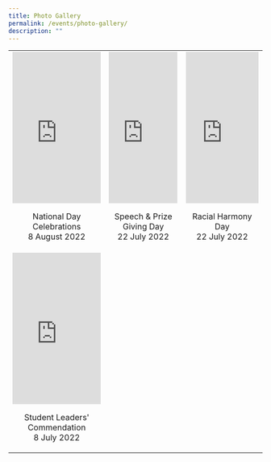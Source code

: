 ```yaml
---
title: Photo Gallery
permalink: /events/photo-gallery/
description: ""
---
```

<table>
	<tr>
		<td>
			<iframe src="https://docs.google.com/presentation/d/e/2PACX-1vRnHG5jtjD1mf3fTGy7xoErkPniZitksA-ShglFer0oIe_pile-4MeWZ4ezR3z2q-UZPf4-0ZUBpTtn/embed?start=false&loop=false&delayms=3000" frameborder="0" width="100%" height="300px" allowfullscreen="true"></iframe> <p align="center">National Day Celebrations <br> 8 August 2022</p>
		</td>
		<td>
			<iframe src="https://docs.google.com/presentation/d/e/2PACX-1vQZAETFDOoFqoD3IaDckKjAM6LNuKkmQx7rTC1VP1wKpmvp0ogjUHTyzHoXB0-5_g4RrfpgFOubc59c/embed?start=false&loop=false&delayms=3000" frameborder="0" width="100%" height="300" allowfullscreen="true" ></iframe> <p align="center">Speech & Prize Giving Day <br> 22 July 2022</p>
		</td>
		<td>
			<iframe src="https://docs.google.com/presentation/d/e/2PACX-1vRlNj8eV9sa5ZH2SOv3zk5YcPJx9sNHrF5bFNebFq_0etFWd7eBFTQ3Nde2vVLAP6j-fcWwZMjEKRbn/embed?start=false&loop=false&delayms=3000" frameborder="0" width="100%" height="300" allowfullscreen="true"></iframe> <p align="center">Racial Harmony Day <br> 22 July 2022</p>
		</td>
	</tr>
	<tr>
		<td>
			<iframe src="https://docs.google.com/presentation/d/e/2PACX-1vQw9xw8BN-lcK7JmIKd0bsXkkuw_GuQCl_32F9uNBWOyS-sDzy1AyJysJz2U3HKW27-4phGMeoc0loG/embed?start=false&loop=false&delayms=3000" frameborder="0" width="100%" height="300" allowfullscreen="true"></iframe> <p align="center">Student Leaders' Commendation <bR>8 July 2022</p>
		</td>
		<td>
	</tr>
</table>